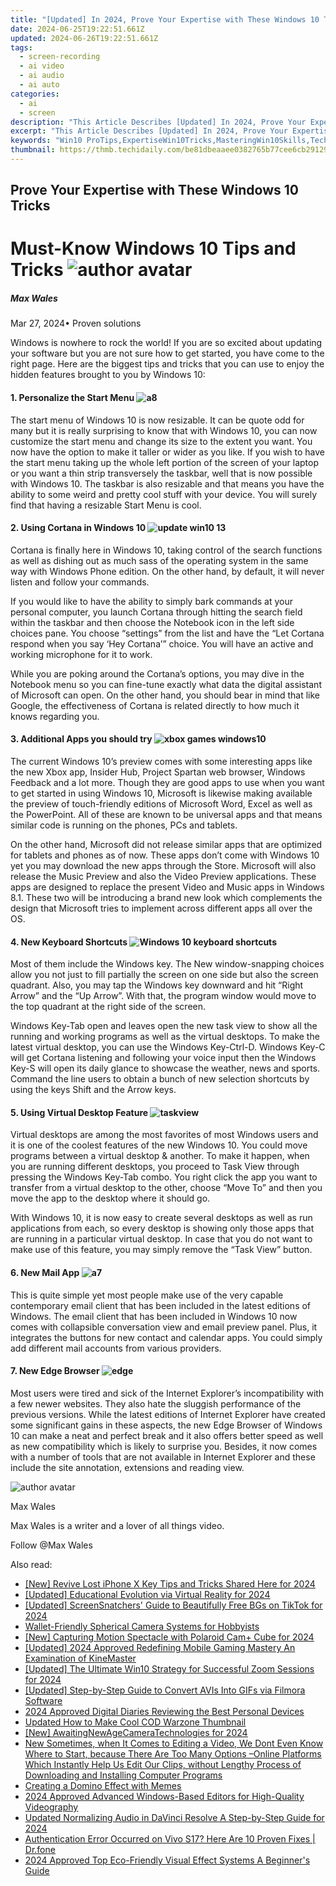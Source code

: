 ```yaml
---
title: "[Updated] In 2024, Prove Your Expertise with These Windows 10 Tricks"
date: 2024-06-25T19:22:51.661Z
updated: 2024-06-26T19:22:51.661Z
tags: 
  - screen-recording
  - ai video
  - ai audio
  - ai auto
categories: 
  - ai
  - screen
description: "This Article Describes [Updated] In 2024, Prove Your Expertise with These Windows 10 Tricks"
excerpt: "This Article Describes [Updated] In 2024, Prove Your Expertise with These Windows 10 Tricks"
keywords: "Win10 ProTips,ExpertiseWin10Tricks,MasteringWin10Skills,TechProfitsWin10,ProfExpertWin10,Win10Specialists,SkillsetWin10Tools,ProTips,ExpertiseTricks,MasterSkills,TechProfitsWin10,ProfExpertWin10,SkillsetWin10,ToolsWin10"
thumbnail: https://thmb.techidaily.com/be81dbeaaee0382765b77cee6cb291299a5244c86355d2d7d3f6272a0660ee79.jpeg
---
```


## Prove Your Expertise with These Windows 10 Tricks

# Must-Know Windows 10 Tips and Tricks ![author avatar](https://images.wondershare.com/filmora/article-images/max-wales-author.jpg)

##### Max Wales

 Mar 27, 2024• Proven solutions

Windows is nowhere to rock the world! If you are so excited about updating your software but you are not sure how to get started, you have come to the right page. Here are the biggest tips and tricks that you can use to enjoy the hidden features brought to you by Windows 10:

#### 1. Personalize the Start Menu ![a8](https://images.wondershare.com/windows10/a8.png)

The start menu of Windows 10 is now resizable. It can be quote odd for many but it is really surprising to know that with Windows 10, you can now customize the start menu and change its size to the extent you want. You now have the option to make it taller or wider as you like. If you wish to have the start menu taking up the whole left portion of the screen of your laptop or you want a thin strip transversely the taskbar, well that is now possible with Windows 10\. The taskbar is also resizable and that means you have the ability to some weird and pretty cool stuff with your device. You will surely find that having a resizable Start Menu is cool.

#### 2. Using Cortana in Windows 10 ![update win10 13](https://images.wondershare.com/windows10/update-win10-13.png)

Cortana is finally here in Windows 10, taking control of the search functions as well as dishing out as much sass of the operating system in the same way with Windows Phone edition. On the other hand, by default, it will never listen and follow your commands.

If you would like to have the ability to simply bark commands at your personal computer, you launch Cortana through hitting the search field within the taskbar and then choose the Notebook icon in the left side choices pane. You choose “settings” from the list and have the “Let Cortana respond when you say ‘Hey Cortana’” choice. You will have an active and working microphone for it to work.

While you are poking around the Cortana’s options, you may dive in the Notebook menu so you can fine-tune exactly what data the digital assistant of Microsoft can open. On the other hand, you should bear in mind that like Google, the effectiveness of Cortana is related directly to how much it knows regarding you.

#### 3. Additional Apps you should try ![xbox games windows10](https://images.wondershare.com/windows10/xboy-games-windows10-1.png)

The current Windows 10’s preview comes with some interesting apps like the new Xbox app, Insider Hub, Project Spartan web browser, Windows Feedback and a lot more. Though they are good apps to use when you want to get started in using Windows 10, Microsoft is likewise making available the preview of touch-friendly editions of Microsoft Word, Excel as well as the PowerPoint. All of these are known to be universal apps and that means similar code is running on the phones, PCs and tablets.

On the other hand, Microsoft did not release similar apps that are optimized for tablets and phones as of now. These apps don’t come with Windows 10 yet you may download the new apps through the Store. Microsoft will also release the Music Preview and also the Video Preview applications. These apps are designed to replace the present Video and Music apps in Windows 8.1\. These two will be introducing a brand new look which complements the design that Microsoft tries to implement across different apps all over the OS.

#### 4. New Keyboard Shortcuts ![Windows 10 keyboard shortcuts](https://images.wondershare.com/filmora/article-images/Windows-10-keyboard-shortcuts.png)

Most of them include the Windows key. The New window-snapping choices allow you not just to fill partially the screen on one side but also the screen quadrant. Also, you may tap the Windows key downward and hit “Right Arrow” and the “Up Arrow”. With that, the program window would move to the top quadrant at the right side of the screen.

Windows Key-Tab open and leaves open the new task view to show all the running and working programs as well as the virtual desktops. To make the latest virtual desktop, you can use the Windows Key-Ctrl-D. Windows Key-C will get Cortana listening and following your voice input then the Windows Key-S will open its daily glance to showcase the weather, news and sports. Command the line users to obtain a bunch of new selection shortcuts by using the keys Shift and the Arrow keys.

#### 5. Using Virtual Desktop Feature ![taskview](https://images.wondershare.com/filmora/article-images/taskview.jpg)

Virtual desktops are among the most favorites of most Windows users and it is one of the coolest features of the new Windows 10\. You could move programs between a virtual desktop & another. To make it happen, when you are running different desktops, you proceed to Task View through pressing the Windows Key-Tab combo. You right click the app you want to transfer from a virtual desktop to the other, choose “Move To” and then you move the app to the desktop where it should go.

With Windows 10, it is now easy to create several desktops as well as run applications from each, so every desktop is showing only those apps that are running in a particular virtual desktop. In case that you do not want to make use of this feature, you may simply remove the “Task View” button.

#### 6. New Mail App ![a7](https://images.wondershare.com/windows10/a7.png)

This is quite simple yet most people make use of the very capable contemporary email client that has been included in the latest editions of Windows. The email client that has been included in Windows 10 now comes with collapsible conversation view and email preview panel. Plus, it integrates the buttons for new contact and calendar apps. You could simply add different mail accounts from various providers.

#### 7. New Edge Browser ![edge](https://images.wondershare.com/filmora/article-images/edge.jpg)

Most users were tired and sick of the Internet Explorer’s incompatibility with a few newer websites. They also hate the sluggish performance of the previous versions. While the latest editions of Internet Explorer have created some significant gains in these aspects, the new Edge Browser of Windows 10 can make a neat and perfect break and it also offers better speed as well as new compatibility which is likely to surprise you. Besides, it now comes with a number of tools that are not available in Internet Explorer and these include the site annotation, extensions and reading view.

![author avatar](https://images.wondershare.com/filmora/article-images/max-wales-author.jpg)

Max Wales

Max Wales is a writer and a lover of all things video.

Follow @Max Wales


<ins class="adsbygoogle"
     style="display:block"
     data-ad-format="autorelaxed"
     data-ad-client="ca-pub-7571918770474297"
     data-ad-slot="1223367746"></ins>



<ins class="adsbygoogle"
     style="display:block"
     data-ad-client="ca-pub-7571918770474297"
     data-ad-slot="8358498916"
     data-ad-format="auto"
     data-full-width-responsive="true"></ins>


<span class="atpl-alsoreadstyle">Also read:</span>
<div><ul>
<li><a href="https://fox-helps.techidaily.com/new-revive-lost-iphone-x-key-tips-and-tricks-shared-here-for-2024/"><u>[New] Revive Lost iPhone X  Key Tips and Tricks Shared Here for 2024</u></a></li>
<li><a href="https://fox-helps.techidaily.com/updated-educational-evolution-via-virtual-reality-for-2024/"><u>[Updated] Educational Evolution via Virtual Reality for 2024</u></a></li>
<li><a href="https://fox-helps.techidaily.com/updated-screensnatchers-guide-to-beautifully-free-bgs-on-tiktok-for-2024/"><u>[Updated] ScreenSnatchers' Guide to Beautifully Free BGs on TikTok for 2024</u></a></li>
<li><a href="https://fox-helps.techidaily.com/wallet-friendly-spherical-camera-systems-for-hobbyists/"><u>Wallet-Friendly Spherical Camera Systems for Hobbyists</u></a></li>
<li><a href="https://fox-helps.techidaily.com/new-capturing-motion-spectacle-with-polaroid-camplus-cube-for-2024/"><u>[New] Capturing Motion Spectacle with Polaroid Cam+ Cube for 2024</u></a></li>
<li><a href="https://fox-helps.techidaily.com/updated-2024-approved-redefining-mobile-gaming-mastery-an-examination-of-kinemaster/"><u>[Updated] 2024 Approved  Redefining Mobile Gaming Mastery  An Examination of KineMaster</u></a></li>
<li><a href="https://fox-helps.techidaily.com/updated-the-ultimate-win10-strategy-for-successful-zoom-sessions-for-2024/"><u>[Updated] The Ultimate Win10 Strategy for Successful Zoom Sessions for 2024</u></a></li>
<li><a href="https://fox-helps.techidaily.com/updated-step-by-step-guide-to-convert-avis-into-gifs-via-filmora-software/"><u>[Updated] Step-by-Step Guide to Convert AVIs Into GIFs via Filmora Software</u></a></li>
<li><a href="https://screen-recording.techidaily.com/2024-approved-digital-diaries-reviewing-the-best-personal-devices/"><u>2024 Approved  Digital Diaries  Reviewing the Best Personal Devices</u></a></li>
<li><a href="https://ai-editing-video.techidaily.com/updated-how-to-make-cool-cod-warzone-thumbnail/"><u>Updated How to Make Cool COD Warzone Thumbnail</u></a></li>
<li><a href="https://screen-activity-recording.techidaily.com/new-awaitingnewagecameratechnologies-for-2024/"><u>[New] AwaitingNewAgeCameraTechnologies for 2024</u></a></li>
<li><a href="https://ai-editing-video.techidaily.com/new-sometimes-when-it-comes-to-editing-a-video-we-dont-even-know-where-to-start-because-there-are-too-many-options-online-platforms-which-instantly-help-us-/"><u>New Sometimes, when It Comes to Editing a Video, We Dont Even Know Where to Start, because There Are Too Many Options –Online Platforms Which Instantly Help Us Edit Our Clips, without Lengthy Process of Downloading and Installing Computer Programs</u></a></li>
<li><a href="https://extra-tips.techidaily.com/creating-a-domino-effect-with-memes/"><u>Creating a Domino Effect with Memes</u></a></li>
<li><a href="https://extra-lessons.techidaily.com/2024-approved-advanced-windows-based-editors-for-high-quality-videography/"><u>2024 Approved  Advanced Windows-Based Editors for High-Quality Videography</u></a></li>
<li><a href="https://audio-editing.techidaily.com/updated-normalizing-audio-in-davinci-resolve-a-step-by-step-guide-for-2024/"><u>Updated Normalizing Audio in DaVinci Resolve A Step-by-Step Guide for 2024</u></a></li>
<li><a href="https://howto.techidaily.com/authentication-error-occurred-on-vivo-s17-here-are-10-proven-fixes-drfone-by-drfone-fix-android-problems-fix-android-problems/"><u>Authentication Error Occurred on Vivo S17? Here Are 10 Proven Fixes | Dr.fone</u></a></li>
<li><a href="https://screen-sharing-recording.techidaily.com/2024-approved-top-eco-friendly-visual-effect-systems-a-beginners-guide/"><u>2024 Approved  Top Eco-Friendly Visual Effect Systems  A Beginner's Guide</u></a></li>
</ul></div>
